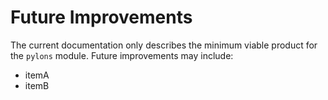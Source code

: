 <!--
order: 6
-->

# Future Improvements

The current documentation only describes the minimum viable product for the `pylons` module. Future improvements may include:
- itemA
- itemB
